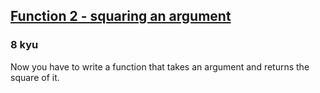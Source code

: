<h2><a href=https://www.codewars.com/kata/523b623152af8a30c6000027/train/csharp target="_blank">Function 2 - squaring an argument</a></h2><h3>8 kyu</h3><p>Now you have to write a function that takes an argument and returns the square of it.</p>